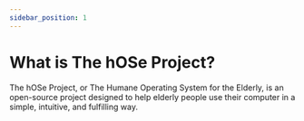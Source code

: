 ```yaml
---
sidebar_position: 1
---
```


# What is The hOSe Project?

The hOSe Project, or The Humane Operating System for the Elderly, is an open-source project designed to help elderly people use their computer in a simple, intuitive, and fulfilling way.
